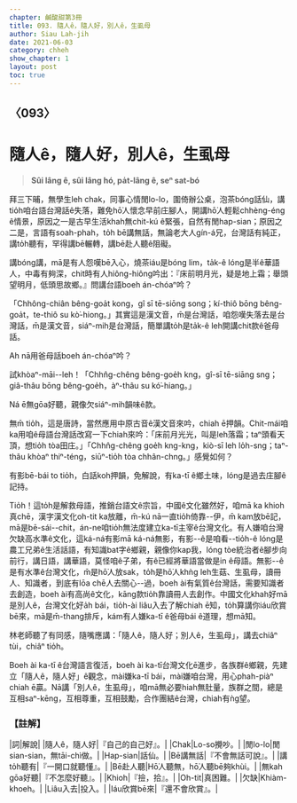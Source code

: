 ```yaml
---
chapter: 鹹酸甜第3冊
title: 093. 隨人ê，隨人好，別人ê，生虱母
author: Siau Lah-jih
date: 2021-06-03
category: chheh
show_chapter: 1
layout: post
toc: true
---
```


## 〈093〉
# 隨人ê，隨人好，別人ê，生虱母
> **Sûi lâng ê, sûi lâng hó, pa̍t-lâng ê, seⁿ sat-bó**
 
拜三下晡，無學生leh chak，同事心情閒lo-lo，圍倚辦公桌，泡茶bóng話仙，講tio̍h咱台語台灣話ê失落，難免hō͘人懷念早前庄腳人，開講hō͘人輕鬆chhèng-éng ê情景，原因之一是古早生活khah無chit-kú ê緊張，自然有閒hap-sian；原因之二是，言語有soah-phah，to̍h bē講無話，無論老大人gín-á兄，台灣話有純正，講to̍h聽有，罕得講bē輾轉，講bē赴人聽ê阻礙。

講bóng講，mā是有人怨嘆bē入心，燒茶iáu是bóng lim，ta̍k-ê lóng是半ê華語人，中毒有夠深，chit時有人hiông-hiông吟出：『床前明月光，疑是地上霜；舉頭望明月，低頭思故鄉。』問講台語boeh án-chóaⁿ吟？

「Chhông-chiân bêng-goa̍t kong，gî sī tē-siōng song；kí-thiô bōng bêng-goa̍t，te-thiô su kò͘-hiong。」其實這是漢文音，m̄是台灣話，咱怨嘆失落去是台灣話，m̄是漢文音，siáⁿ-mih是台灣話，簡單講to̍h是ta̍k-ê leh開講chit款ê爸母話。

Ah nā用爸母話boeh án-chóaⁿ吟？

試khòaⁿ-māi--leh！「Chhn̂g-chêng bêng-goe̍h kng，gî-sī tē-siāng sng；giâ-thâu bōng bêng-goe̍h，àⁿ-thâu su kó͘-hiang。」

Ná ē無gōa好聽，親像欠siáⁿ-mih韻味ê款。

無m̄ tio̍h，這是唐詩，當然應用中原古音ê漢文音來吟，chiah ē押韻。Chit-mái咱ka用咱ê母語台灣話改寫一下chiah來吟：「床前月光光，叫是leh落霜；taⁿ頭看天頂，想tio̍h tòa田庄。」「Chhn̂g-chêng goe̍h kng-kng，kiò-sī leh lo̍h-sng；taⁿ-thâu khòaⁿ thiⁿ-téng，siūⁿ-tio̍h tòa chhân-chng。」感覺如何？

有影bē-bái to tio̍h，白話koh押韻，免解說，有ka-tī ê鄉土味，lóng是過去庄腳ê記持。

Tio̍h！這to̍h是解救母語，推銷台語文ê宗旨，中國ê文化雖然好，咱mā ka khioh真chē，漢字漢文化oh-tit ka放離，m̄-kú nā一直tio̍h倚靠--伊，m̄ kam放bē記，mā是bē-sái--chit，án-ne咱tio̍h無法度建立ka-tī主宰ê台灣文化。有人嫌咱台灣欠缺高水準ê文化，這ká-ná有影mā ká-ná無影，有影--ê是咱看--tio̍h-ê lóng是農工兄弟ê生活話語，有知識bat字ê鄉親，親像你kap我，lóng tòe統治者ê腳步向前行，講日語，講華語，莫怪咱ê子弟，有ê已經將華語當做是in ê母語。無影--ê是有水準ê台灣文化，m̄是hō͘人放sak，to̍h是hō͘人khǹg leh生菇、生虱母，讀冊人、知識者，到底有lōa chē人去關心--過，boeh ài有氣質ê台灣話，需要知識者去創造，boeh ài有高尚ê文化，kāng款tio̍h靠讀冊人去創作。中國文化khah好mā是別人ê，台灣文化好a̍h bái，tio̍h-ài liâu入去了解chiah ē知，to̍h算講你iáu欣賞bē來，mā是m̄-thang排斥，kám有人嫌ka-tī ê爸母bái ê道理，想mā知。

林老師聽了有同感，隨嘴應講：「隨人ê，隨人好；別人ê，生虱母」，講去chiâⁿ tùi，chiâⁿ tio̍h。

Boeh ài ka-tī ê台灣語言復活，boeh ài ka-tī台灣文化ē進步，各族群ê鄉親，先建立「隨人ê，隨人好」ê觀念，mài嫌ka-tī bái，mài嫌咱台灣，用心phah-piàⁿ chiah ē贏。Nā講「別人ê，生虱母」，咱mā無必要hiah無肚量，族群之間，總是互相saⁿ-kēng，互相尊重，互相鼓勵，合作團結ê台灣，chiah有ǹg望。

 
### 【註解】

|詞|解說|
|隨人ê，隨人好|『自己的自己好』。|
|Chak|Lo-so攪吵。|
|閒lo-lo|閒sian-sian，無tāi-chì做。|
|Hap-sian|話仙。|
|Bē講無話|『不會無話可說』。|
|講to̍h聽有|『一開口就聽懂』。|
|Bē赴人聽|Hō͘人聽無，hō͘人聽bē夠khùi。|
|無kah gōa好聽|『不怎麼好聽』。|
|Khioh|『撿，拾』。|
|Oh-tit|真困難。|
|欠缺|Khiàm-khoeh。|
|Liâu入去|投入。|
|Iáu欣賞bē來|『還不會欣賞』。|
